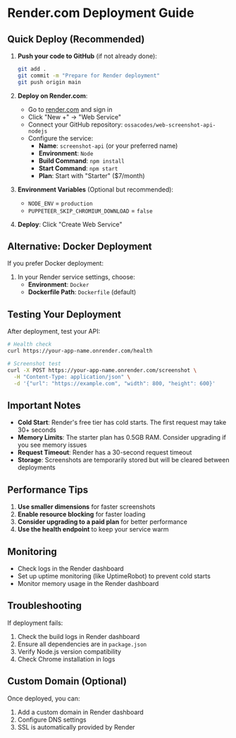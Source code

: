 # Render.com Deployment Guide

## Quick Deploy (Recommended)

1. **Push your code to GitHub** (if not already done):
   ```bash
   git add .
   git commit -m "Prepare for Render deployment"
   git push origin main
   ```

2. **Deploy on Render.com**:
   - Go to [render.com](https://render.com) and sign in
   - Click "New +" → "Web Service"
   - Connect your GitHub repository: `ossacodes/web-screenshot-api-nodejs`
   - Configure the service:
     - **Name**: `screenshot-api` (or your preferred name)
     - **Environment**: `Node`
     - **Build Command**: `npm install`
     - **Start Command**: `npm start`
     - **Plan**: Start with "Starter" ($7/month)

3. **Environment Variables** (Optional but recommended):
   - `NODE_ENV` = `production`
   - `PUPPETEER_SKIP_CHROMIUM_DOWNLOAD` = `false`

4. **Deploy**: Click "Create Web Service"

## Alternative: Docker Deployment

If you prefer Docker deployment:

1. In your Render service settings, choose:
   - **Environment**: `Docker`
   - **Dockerfile Path**: `Dockerfile` (default)

## Testing Your Deployment

After deployment, test your API:

```bash
# Health check
curl https://your-app-name.onrender.com/health

# Screenshot test
curl -X POST https://your-app-name.onrender.com/screenshot \
  -H "Content-Type: application/json" \
  -d '{"url": "https://example.com", "width": 800, "height": 600}'
```

## Important Notes

- **Cold Start**: Render's free tier has cold starts. The first request may take 30+ seconds
- **Memory Limits**: The starter plan has 0.5GB RAM. Consider upgrading if you see memory issues
- **Request Timeout**: Render has a 30-second request timeout
- **Storage**: Screenshots are temporarily stored but will be cleared between deployments

## Performance Tips

1. **Use smaller dimensions** for faster screenshots
2. **Enable resource blocking** for faster loading
3. **Consider upgrading to a paid plan** for better performance
4. **Use the health endpoint** to keep your service warm

## Monitoring

- Check logs in the Render dashboard
- Set up uptime monitoring (like UptimeRobot) to prevent cold starts
- Monitor memory usage in the Render dashboard

## Troubleshooting

If deployment fails:
1. Check the build logs in Render dashboard
2. Ensure all dependencies are in `package.json`
3. Verify Node.js version compatibility
4. Check Chrome installation in logs

## Custom Domain (Optional)

Once deployed, you can:
1. Add a custom domain in Render dashboard
2. Configure DNS settings
3. SSL is automatically provided by Render
